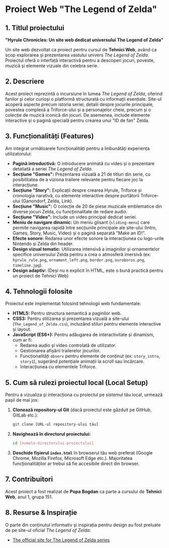 
# Proiect Web "The Legend of Zelda"

## 1. Titlul proiectului

**"Hyrule Chronicles: Un site web dedicat universului The Legend of Zelda"**

Un site web dezvoltat ca proiect pentru cursul de **Tehnici Web**, având ca scop explorarea și prezentarea vastului univers *The Legend of Zelda*. Proiectul oferă o interfață interactivă pentru a descoperi jocuri, poveste, muzică și elemente vizuale din celebra serie.

## 2. Descriere

Acest proiect reprezintă o incursiune în lumea *The Legend of Zelda*, oferind fanilor și celor curioși o platformă structurată cu informații esențiale. Site-ul acoperă aspecte precum istoria seriei, detalii despre jocurile principale, povestea complexă a Triforce-ului și a personajelor cheie, precum și o colecție de muzică iconică din jocuri. De asemenea, include elemente interactive și o pagină specială pentru crearea unui "ID de fan" Zelda.

## 3. Funcționalități (Features)

Am integrat următoarele funcționalități pentru a îmbunătăți experiența utilizatorului:

* **Pagină introductivă:** O introducere animată cu video și o prezentare detaliată a seriei *The Legend of Zelda*.
* **Secțiune "Games":** Prezentarea vizuală a 21 de titluri din serie, cu posibilitatea de a viziona trailere relevante pentru fiecare joc la interacțiune.
* **Secțiune "Story":** Explicații despre crearea Hyrule, Triforce și cronologia narativă, cu elemente interactive despre purtătorii Triforce-ului (Ganondorf, Zelda, Link).
* **Secțiune "Music":** O colecție de 20 de piese muzicale emblematice din diverse jocuri Zelda, cu funcționalitate de redare audio.
* **Secțiune "Video":** Include un video principal dedicat seriei.
* **Meniu de navigare dinamic:** Un meniu glisant (`sliding-menu`) care permite navigarea rapidă între secțiunile principale ale site-ului (Intro, Games, Story, Music, Video) și o pagină separată "Make an ID!".
* **Efecte sonore:** Redarea unor efecte sonore la interacțiunea cu logo-urile Nintendo și Zelda din header.
* **Design vizual tematic:** Utilizarea intensivă a imaginilor și ornamentelor specifice universului Zelda pentru a crea o atmosferă imersivă (ex: `hyrule_rule.png`, `ornament_left.png`, `border.png`, `ouroboros.png`, `timeline.jpg`).
* **Design adaptiv:** (Deși nu e explicit în HTML, este o bună practică pentru un proiect de Tehnici Web)

## 4. Tehnologii folosite

Proiectul este implementat folosind tehnologii web fundamentale:

* **HTML5:** Pentru structura semantică a paginilor web.
* **CSS3:** Pentru stilizarea și prezentarea vizuală a site-ului (`The_Legend_of_Zelda.css`), incluzând stiluri pentru elemente interactive și layout.
* **JavaScript (ES6+):** Pentru adăugarea de interactivitate și dinamism, cum ar fi:
    * Redarea audio și video controlată de utilizator.
    * Gestionarea afișării trailerelor jocurilor.
    * Funcționalități `observ` pentru elemente de conținut (ex: `story_intro`, `story1`), sugerând potențiale animații la scroll sau încărcare.
    * Interacțiunea cu elementele Triforce.

## 5. Cum să rulezi proiectul local (Local Setup)

Pentru a vizualiza și interacționa cu proiectul pe sistemul tău local, urmează pașii de mai jos:

1.  **Clonează repository-ul Git** (dacă proiectul este găzduit pe GitHub, GitLab etc.):
    ```bash
    git clone [URL-ul repository-ului tău]
    ```
2.  **Navighează în directorul proiectului:**
    ```bash
    cd [numele-directorului-proiectului]
    ```
3.  **Deschide fișierul `index.html`** în browserul tău web preferat (Google Chrome, Mozilla Firefox, Microsoft Edge etc.). Majoritatea funcționalităților ar trebui să fie accesibile direct din browser.

## 7. Contribuitori

Acest proiect a fost realizat de **Popa Bogdan** ca parte a cursului de **Tehnici Web**, anul 1, grupa 151.

## 8. Resurse & Inspirație

O parte din conținutul informativ și inspirația pentru design au fost preluate de pe site-ul oficial *The Legend of Zelda*:

* [The official site for The Legend of Zelda series](https://zelda.nintendo.com)
